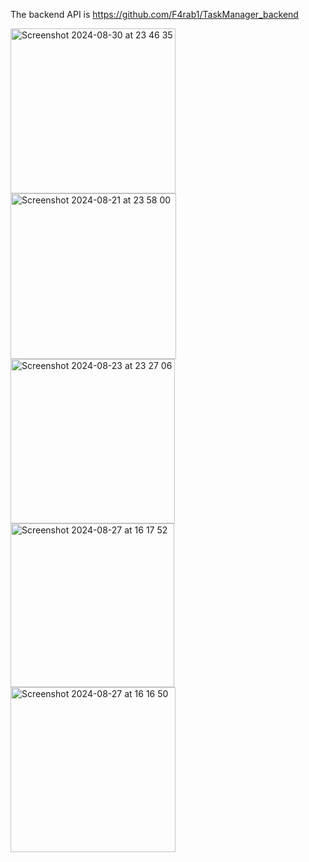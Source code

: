 The backend API is https://github.com/F4rab1/TaskManager_backend

<img width="264" alt="Screenshot 2024-08-30 at 23 46 35" src="https://github.com/user-attachments/assets/ac32a35b-417e-4929-9532-971ab0abec46">
<img width="265" alt="Screenshot 2024-08-21 at 23 58 00" src="https://github.com/user-attachments/assets/64553354-f3e7-4e14-ba22-fca37f1d3e70">
<img width="263" alt="Screenshot 2024-08-23 at 23 27 06" src="https://github.com/user-attachments/assets/bdad98f9-32e1-457e-92ca-88471d8528e1">
<img width="262" alt="Screenshot 2024-08-27 at 16 17 52" src="https://github.com/user-attachments/assets/7295a915-c5ff-4e9a-ac42-d8d7109d40b3">
<img width="264" alt="Screenshot 2024-08-27 at 16 16 50" src="https://github.com/user-attachments/assets/1ea5b6ed-9d9d-450a-9d43-2ad1636f6bab">


